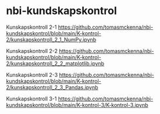 
# nbi-kundskapskontrol


Kunskapskontroll 2-1
https://github.com/tomasmckenna/nbi-kundskapskontrol/blob/main/K-kontrol-2/kunskapskontroll_2_1_NumPy.ipynb

Kunskapskontroll 2-2
https://github.com/tomasmckenna/nbi-kundskapskontrol/blob/main/K-kontrol-2/kunskapskontroll_2_2_matplotlib.ipynb

Kunskapskontroll 2-3
https://github.com/tomasmckenna/nbi-kundskapskontrol/blob/main/K-kontrol-2/kunskapskontroll_2_3_Pandas.ipynb

Kunskapskontroll 3-1
https://github.com/tomasmckenna/nbi-kundskapskontrol/blob/main/K-kontrol-3/K-kontrol-3.ipynb


